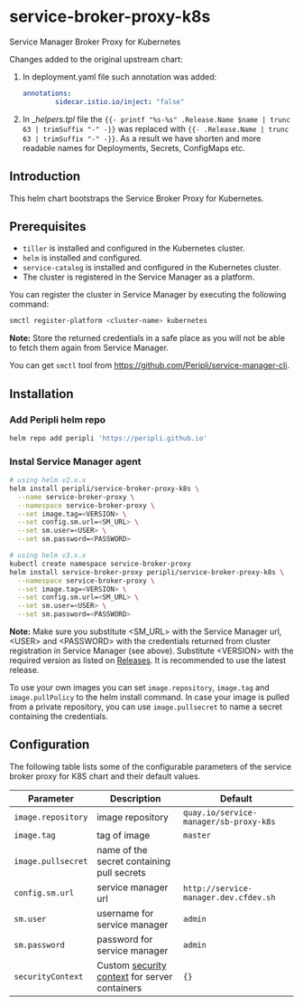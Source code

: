 # service-broker-proxy-k8s

Service Manager Broker Proxy for Kubernetes

Changes added to the original upstream chart:
1. In deployment.yaml file such annotation was added:
    ```yaml
    annotations:
            sidecar.istio.io/inject: "false" 
    ```
2. In __helpers.tpl_ file the `{{- printf "%s-%s" .Release.Name $name | trunc 63 | trimSuffix "-" -}}` was replaced with `{{- .Release.Name | trunc 63 | trimSuffix "-" -}}`. As a result we have shorten and more readable names for Deployments, Secrets, ConfigMaps etc.

## Introduction

This helm chart bootstraps the Service Broker Proxy for Kubernetes.

## Prerequisites

* `tiller` is installed and configured in the Kubernetes cluster.
* `helm` is installed and configured.
* `service-catalog` is installed and configured in the Kubernetes cluster.
* The cluster is registered in the Service Manager as a platform.

You can register the cluster in Service Manager by executing the following command:
```sh
smctl register-platform <cluster-name> kubernetes
```
**Note:** Store the returned credentials in a safe place as you will not be able to fetch them again from Service Manager.

You can get `smctl` tool from https://github.com/Peripli/service-manager-cli.

## Installation

### Add Peripli helm repo
```bash
helm repo add peripli 'https://peripli.github.io'
```

### Instal Service Manager agent

```bash
# using helm v2.x.x
helm install peripli/service-broker-proxy-k8s \
  --name service-broker-proxy \
  --namespace service-broker-proxy \
  --set image.tag=<VERSION> \
  --set config.sm.url=<SM_URL> \
  --set sm.user=<USER> \
  --set sm.password=<PASSWORD>
```

```bash
# using helm v3.x.x
kubectl create namespace service-broker-proxy
helm install service-broker-proxy peripli/service-broker-proxy-k8s \
  --namespace service-broker-proxy \
  --set image.tag=<VERSION> \
  --set config.sm.url=<SM_URL> \
  --set sm.user=<USER> \
  --set sm.password=<PASSWORD>
```

**Note:** Make sure you substitute &lt;SM_URL&gt; with the Service Manager url, &lt;USER&gt; and &lt;PASSWORD&gt; with the credentials returned from cluster registration in Service Manager (see above).
Substitute \<VERSION> with the required version as listed on [Releases](https://github.com/Peripli/service-broker-proxy-k8s/releases). It is recommended to use the latest release.

To use your own images you can set `image.repository`, `image.tag` and `image.pullPolicy` to the helm install command. In case your image is pulled from a private repository, you can use
`image.pullsecret` to name a secret containing the credentials.

## Configuration

The following table lists some of the configurable parameters of the service broker proxy for K8S chart and their default values.

Parameter | Description | Default
--------- | ----------- | -------
`image.repository` | image repository |`quay.io/service-manager/sb-proxy-k8s`
`image.tag` | tag of image | `master`
`image.pullsecret` | name of the secret containing pull secrets |
`config.sm.url` | service manager url | `http://service-manager.dev.cfdev.sh`
`sm.user` | username for service manager | `admin`
`sm.password` | password for service manager | `admin`
`securityContext` | Custom [security context](https://kubernetes.io/docs/tasks/configure-pod-container/security-context/) for server containers | `{}`
